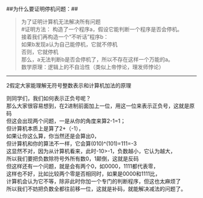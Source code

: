 ##为什么要证明停机问题：##  
>为了证明计算机无法解决所有问题  
#证明方法：
构造了一个程序a，假设它能判断一个程序是否会停机。  
  接着我们再构造一个“不听话”程序b：  
    如果b发现a认为自己能停机，它就不停机  
    否则，它就停机  
   那么，a无法判断b是否会停机了，所以不存在这样一个万能的a。  
 数学原理：逻辑上的不自洽性（类似上帝悖论，理发师悖论）
 ________
 2假定大家能理解无符号整数表示和计算机加法的原理  
 
  则同学们，我们如何表示正负号呢？  
  那么大家很容易想到，在2进制前面加上一位，用这一位来表示正负号，这就是原码  
  但这会出现两个问题，一是从你的角度来算2-1=1；  
  但计算机本质上是算了2+（-1），  
  如果让你这么算，你当然还是会算出0，  
  但计算机和你的算法不一样，它会算(010)^(101)=111=-3  
  这显然不对，因为从计算机看来，此时-10>-1，负数越小，它认为越大，  
  所以我们要把负数除符号外所有数0，1颠倒，这就是反码  
  但这样还有一个问题，就是会有两个0，如0000，1111都代表零，  
  这样也不好，比如比较两个零是否相同时，如果是0000和1111比，  
  计算机会认为它不等，除非此时你加一个专门的判断程序，但这也太麻烦了  
  所以我们不妨把负数全都往前移一位，这就是补码，就能解决减法的问题了。  
  
